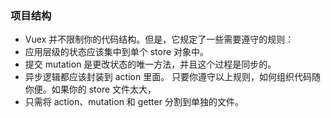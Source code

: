 ### 项目结构
* Vuex 并不限制你的代码结构。但是，它规定了一些需要遵守的规则：
* 应用层级的状态应该集中到单个 store 对象中。
* 提交 mutation 是更改状态的唯一方法，并且这个过程是同步的。
* 异步逻辑都应该封装到 action 里面。
只要你遵守以上规则，如何组织代码随你便。如果你的 store 文件太大，
* 只需将 action、mutation 和 getter 分割到单独的文件。